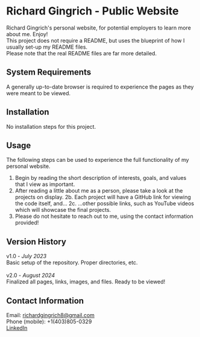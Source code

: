 # Richard Gingrich - Public Website
Richard Gingrich's personal website, for potential employers to learn more about me. Enjoy! <br>
This project does not require a README, but uses the blueprint of how I usually set-up my README files. <br>
Please note that the real README files are far more detailed. <br>

## System Requirements
A generally up-to-date browser is required to experience the pages as they were meant to be viewed.

## Installation
No installation steps for this project.

## Usage
The following steps can be used to experience the full functionality of my personal website. <br>
1. Begin by reading the short description of interests, goals, and values that I view as important.
2. After reading a little about me as a person, please take a look at the projects on display.
2b. Each project will have a GitHub link for viewing the code itself, and...
2c. ...other possible links, such as YouTube videos which will showcase the final projects.
3. Please do not hesitate to reach out to me, using the contact information provided!

## Version History
v1.0 - *July 2023* <br>
Basic setup of the repository. Proper directories, etc. <br>
<br>
v2.0 - *August 2024* <br>
Finalized all pages, links, images, and files. Ready to be viewed! <br>

## Contact Information
Email: richardgingrich8@gmail.com <br>
Phone (mobile): +1(403)805-0329 <br>
[LinkedIn](https://www.linkedin.com/in/richard-gingrich-9377a5226/)
